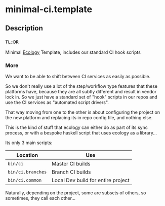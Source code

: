 # minimal-ci.template

## Description

### `TL;DR`

Minimal [Ecology](https://github.com/irreverent-pixel-feats/ecology) Template, includes our
standard CI hook scripts

### More

We want to be able to shift between CI services as easily as possible.

So we don't really use a lot of the step/workflow type features that these platforms have,
because they are all subtly different and result in vendor lock in. So we just have a standard
set of "hook" scripts in our repos and use the CI services as "automated script drivers".

That way moving from one to the other is about configuring the project on the new platform and
replacing its in repo config file, and nothing else.

This is the kind of stuff that ecology can either do as part of its sync process, or with
a bespoke haskell script that uses ecology as a library...

Its only 3 main scripts:

| Location           | Use                                |
|--------------------|------------------------------------|
| `bin/ci`           | Master CI builds                   |
| `bin/ci.branches`  | Branch CI builds                   |
| `bin/ci.common`    | Local Dev build for entire project |

Naturally, depending on the project, some are subsets of others, so sometimes, they call
each other...

